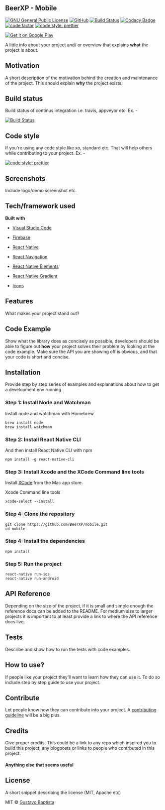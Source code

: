## BeerXP - Mobile

[![GNU General Public License](https://img.shields.io/badge/license-GPL%20v3-orange.svg?style=flat-square)](http://www.gnu.org/licenses/gpl-3.0.en.html)
[![GitHub](https://img.shields.io/github/release/user/repository.svg?style=flat-square)](https://github.com/BeerXP/mobile/releases)
[![Build Status](https://travis-ci.com/BeerXP/mobile.svg?branch=master)](https://travis-ci.com/BeerXP/mobile)
[![Codacy Badge](https://api.codacy.com/project/badge/Grade/d74c426e21f44e74bbf0afaed84d253d)](https://www.codacy.com/app/BeerXP/mobile?utm_source=github.com&utm_medium=referral&utm_content=BeerXP/mobile&utm_campaign=Badge_Grade)
[![code factor](https://www.codefactor.io/repository/github/beerxp/mobile/badge?style=flat-square)](https://www.codefactor.io/repository/github/beerxp/mobile/badge?style=flat-square)
[![code style: prettier](https://img.shields.io/badge/code_style-prettier-ff69b4.svg?style=flat-square)](https://github.com/prettier/prettier)

<a href='https://play.google.com/store/apps/details?id=com.thebeerxp.android&pcampaignid=MKT-Other-global-all-co-prtnr-py-PartBadge-Mar2515-1'><img alt='Get it on Google Play' src='https://play.google.com/intl/en_us/badges/images/generic/en_badge_web_generic.png'/></a>

A little info about your project and/ or overview that explains **what** the project is about.

## Motivation

A short description of the motivation behind the creation and maintenance of the project. This should explain **why** the project exists.

## Build status

Build status of continus integration i.e. travis, appveyor etc. Ex. -

[![Build Status](https://travis-ci.com/BeerXP/mobile.svg?branch=master)](https://travis-ci.com/BeerXP/mobile)

## Code style

If you're using any code style like xo, standard etc. That will help others while contributing to your project. Ex. -

[![code style: prettier](https://img.shields.io/badge/code_style-prettier-ff69b4.svg?style=flat-square)](https://github.com/prettier/prettier)

## Screenshots

Include logo/demo screenshot etc.

## Tech/framework used

<b>Built with</b>

- [Visual Studio Code](https://code.visualstudio.com/)

- [Firebase](https://firebase.google.com/docs/)

- [React Native](https://facebook.github.io/react-native/)

- [React Navigation](https://reactnavigation.org/en/)

- [React Native Elements](https://github.com/react-native-training/react-native-elements)

- [React Native Gradient](https://github.com/react-native-community/react-native-linear-gradient)

- [Icons](https://oblador.github.io/react-native-vector-icons/)

## Features

What makes your project stand out?

## Code Example

Show what the library does as concisely as possible, developers should be able to figure out **how** your project solves their problem by looking at the code example. Make sure the API you are showing off is obvious, and that your code is short and concise.

## Installation

Provide step by step series of examples and explanations about how to get a development env running.

### <b>Step 1: Install Node and Watchman</b>

Install node and watchman with Homebrew

```
brew install node
brew install watchman
```

### <b>Step 2: Install React Native CLI</b>

And then install React Native CLI with npm

```
npm install -g react-native-cli
```

### <b>Step 3: Install Xcode and the XCode Command line tools</b>

Install [XCode](https://itunes.apple.com/us/app/xcode/id497799835?mt=12) from the Mac app store.

Xcode Command line tools

```
xcode-select --install
```

### <b>Step 4: Clone the repository</b>

```
git clone https://github.com/BeerXP/mobile.git
cd mobile
```

### <b>Step 4: Install the dependencies</b>

```
npm install
```

### <b>Step 5: Run the project</b>

```
react-native run-ios
react-native run-android
```

## API Reference

Depending on the size of the project, if it is small and simple enough the reference docs can be added to the README. For medium size to larger projects it is important to at least provide a link to where the API reference docs live.

## Tests

Describe and show how to run the tests with code examples.

## How to use?

If people like your project they’ll want to learn how they can use it. To do so include step by step guide to use your project.

## Contribute

Let people know how they can contribute into your project. A [contributing guideline](https://github.com/zulip/zulip-electron/blob/master/CONTRIBUTING.md) will be a big plus.

## Credits

Give proper credits. This could be a link to any repo which inspired you to build this project, any blogposts or links to people who contrbuted in this project.

#### Anything else that seems useful

## License

A short snippet describing the license (MIT, Apache etc)

MIT © [Gustavo Baptista]()
